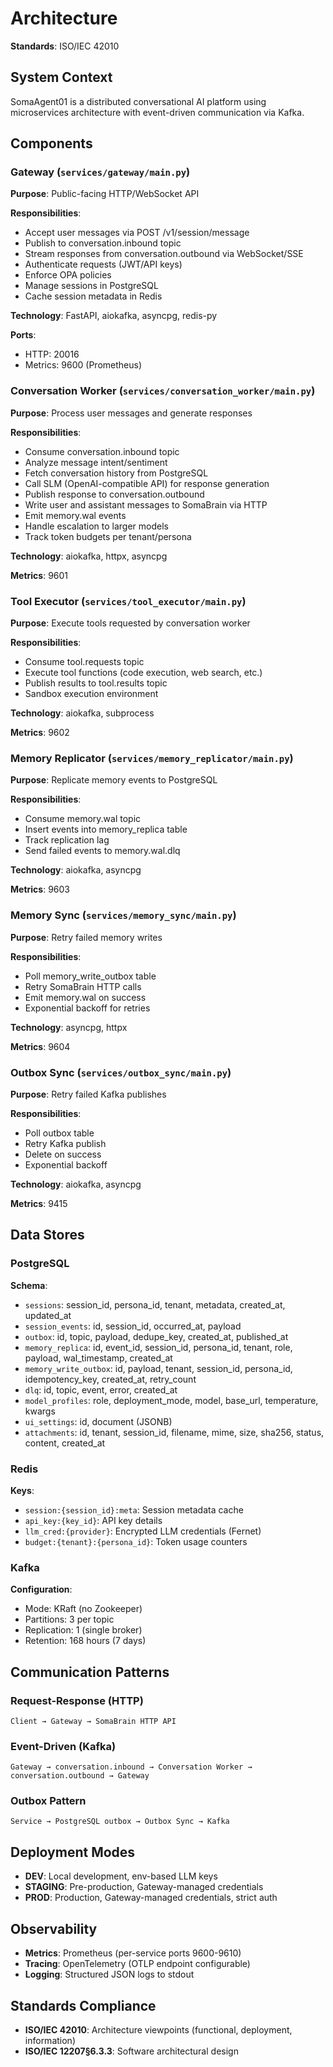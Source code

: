 # Architecture

**Standards**: ISO/IEC 42010

## System Context

SomaAgent01 is a distributed conversational AI platform using microservices architecture with event-driven communication via Kafka.

## Components

### Gateway (`services/gateway/main.py`)

**Purpose**: Public-facing HTTP/WebSocket API

**Responsibilities**:
- Accept user messages via POST /v1/session/message
- Publish to conversation.inbound topic
- Stream responses from conversation.outbound via WebSocket/SSE
- Authenticate requests (JWT/API keys)
- Enforce OPA policies
- Manage sessions in PostgreSQL
- Cache session metadata in Redis

**Technology**: FastAPI, aiokafka, asyncpg, redis-py

**Ports**:
- HTTP: 20016
- Metrics: 9600 (Prometheus)

### Conversation Worker (`services/conversation_worker/main.py`)

**Purpose**: Process user messages and generate responses

**Responsibilities**:
- Consume conversation.inbound topic
- Analyze message intent/sentiment
- Fetch conversation history from PostgreSQL
- Call SLM (OpenAI-compatible API) for response generation
- Publish response to conversation.outbound
- Write user and assistant messages to SomaBrain via HTTP
- Emit memory.wal events
- Handle escalation to larger models
- Track token budgets per tenant/persona

**Technology**: aiokafka, httpx, asyncpg

**Metrics**: 9601

### Tool Executor (`services/tool_executor/main.py`)

**Purpose**: Execute tools requested by conversation worker

**Responsibilities**:
- Consume tool.requests topic
- Execute tool functions (code execution, web search, etc.)
- Publish results to tool.results topic
- Sandbox execution environment

**Technology**: aiokafka, subprocess

**Metrics**: 9602

### Memory Replicator (`services/memory_replicator/main.py`)

**Purpose**: Replicate memory events to PostgreSQL

**Responsibilities**:
- Consume memory.wal topic
- Insert events into memory_replica table
- Track replication lag
- Send failed events to memory.wal.dlq

**Technology**: aiokafka, asyncpg

**Metrics**: 9603

### Memory Sync (`services/memory_sync/main.py`)

**Purpose**: Retry failed memory writes

**Responsibilities**:
- Poll memory_write_outbox table
- Retry SomaBrain HTTP calls
- Emit memory.wal on success
- Exponential backoff for retries

**Technology**: asyncpg, httpx

**Metrics**: 9604

### Outbox Sync (`services/outbox_sync/main.py`)

**Purpose**: Retry failed Kafka publishes

**Responsibilities**:
- Poll outbox table
- Retry Kafka publish
- Delete on success
- Exponential backoff

**Technology**: aiokafka, asyncpg

**Metrics**: 9415

## Data Stores

### PostgreSQL

**Schema**:
- `sessions`: session_id, persona_id, tenant, metadata, created_at, updated_at
- `session_events`: id, session_id, occurred_at, payload
- `outbox`: id, topic, payload, dedupe_key, created_at, published_at
- `memory_replica`: id, event_id, session_id, persona_id, tenant, role, payload, wal_timestamp, created_at
- `memory_write_outbox`: id, payload, tenant, session_id, persona_id, idempotency_key, created_at, retry_count
- `dlq`: id, topic, event, error, created_at
- `model_profiles`: role, deployment_mode, model, base_url, temperature, kwargs
- `ui_settings`: id, document (JSONB)
- `attachments`: id, tenant, session_id, filename, mime, size, sha256, status, content, created_at

### Redis

**Keys**:
- `session:{session_id}:meta`: Session metadata cache
- `api_key:{key_id}`: API key details
- `llm_cred:{provider}`: Encrypted LLM credentials (Fernet)
- `budget:{tenant}:{persona_id}`: Token usage counters

### Kafka

**Configuration**:
- Mode: KRaft (no Zookeeper)
- Partitions: 3 per topic
- Replication: 1 (single broker)
- Retention: 168 hours (7 days)

## Communication Patterns

### Request-Response (HTTP)

```
Client → Gateway → SomaBrain HTTP API
```

### Event-Driven (Kafka)

```
Gateway → conversation.inbound → Conversation Worker → conversation.outbound → Gateway
```

### Outbox Pattern

```
Service → PostgreSQL outbox → Outbox Sync → Kafka
```

## Deployment Modes

- **DEV**: Local development, env-based LLM keys
- **STAGING**: Pre-production, Gateway-managed credentials
- **PROD**: Production, Gateway-managed credentials, strict auth

## Observability

- **Metrics**: Prometheus (per-service ports 9600-9610)
- **Tracing**: OpenTelemetry (OTLP endpoint configurable)
- **Logging**: Structured JSON logs to stdout

## Standards Compliance

- **ISO/IEC 42010**: Architecture viewpoints (functional, deployment, information)
- **ISO/IEC 12207§6.3.3**: Software architectural design
